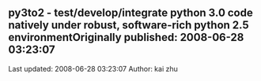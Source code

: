 ## py3to2 - test/develop/integrate python 3.0 code natively under robust, software-rich python 2.5 environmentOriginally published: 2008-06-28 03:23:07 
Last updated: 2008-06-28 03:23:07 
Author: kai zhu 
 
